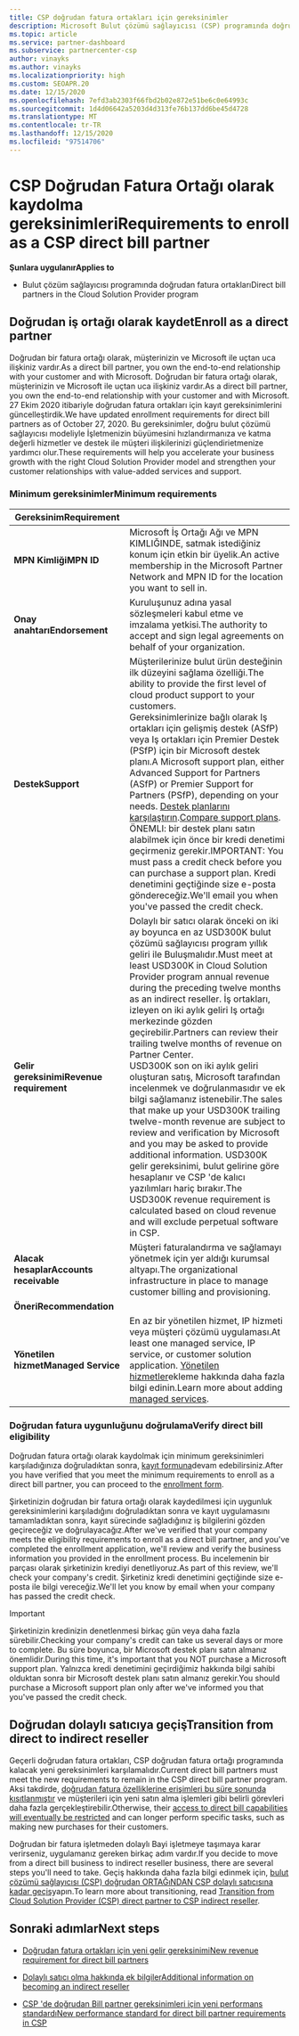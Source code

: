 ```yaml
---
title: CSP doğrudan fatura ortakları için gereksinimler
description: Microsoft Bulut çözümü sağlayıcısı (CSP) programında doğrudan fatura ortağı olmak için en son destek ve hizmet gereksinimlerini nasıl karşılacağınızı öğrenin.
ms.topic: article
ms.service: partner-dashboard
ms.subservice: partnercenter-csp
author: vinayks
ms.author: vinayks
ms.localizationpriority: high
ms.custom: SEOAPR.20
ms.date: 12/15/2020
ms.openlocfilehash: 7efd3ab2303f66fbd2b02e872e51be6c0e64993c
ms.sourcegitcommit: 1d4d06642a5203d4d313fe76b137dd6be45d4728
ms.translationtype: MT
ms.contentlocale: tr-TR
ms.lasthandoff: 12/15/2020
ms.locfileid: "97514706"
---
```

# <a name="requirements-to-enroll-as-a-csp-direct-bill-partner"></a><span data-ttu-id="76396-103">CSP Doğrudan Fatura Ortağı olarak kaydolma gereksinimleri</span><span class="sxs-lookup"><span data-stu-id="76396-103">Requirements to enroll as a CSP direct bill partner</span></span>

<span data-ttu-id="76396-104">**Şunlara uygulanır**</span><span class="sxs-lookup"><span data-stu-id="76396-104">**Applies to**</span></span>

- <span data-ttu-id="76396-105">Bulut çözüm sağlayıcısı programında doğrudan fatura ortakları</span><span class="sxs-lookup"><span data-stu-id="76396-105">Direct bill partners in the Cloud Solution Provider program</span></span>

## <a name="enroll-as-a-direct-partner"></a><span data-ttu-id="76396-106">Doğrudan iş ortağı olarak kaydet</span><span class="sxs-lookup"><span data-stu-id="76396-106">Enroll as a direct partner</span></span>

<span data-ttu-id="76396-107">Doğrudan bir fatura ortağı olarak, müşterinizin ve Microsoft ile uçtan uca ilişkiniz vardır.</span><span class="sxs-lookup"><span data-stu-id="76396-107">As a direct bill partner, you own the end-to-end relationship with your customer and with Microsoft.</span></span> <span data-ttu-id="76396-108">Doğrudan bir fatura ortağı olarak, müşterinizin ve Microsoft ile uçtan uca ilişkiniz vardır.</span><span class="sxs-lookup"><span data-stu-id="76396-108">As a direct bill partner, you own the end-to-end relationship with your customer and with Microsoft.</span></span> <span data-ttu-id="76396-109">27 Ekim 2020 itibariyle doğrudan fatura ortakları için kayıt gereksinimlerini güncelleştirdik.</span><span class="sxs-lookup"><span data-stu-id="76396-109">We have updated enrollment requirements for direct bill partners as of October 27, 2020.</span></span> <span data-ttu-id="76396-110">Bu gereksinimler, doğru bulut çözümü sağlayıcısı modeliyle İşletmenizin büyümesini hızlandırmanıza ve katma değerli hizmetler ve destek ile müşteri ilişkilerinizi güçlendirietmenize yardımcı olur.</span><span class="sxs-lookup"><span data-stu-id="76396-110">These requirements will help you accelerate your business growth with the right Cloud Solution Provider model and strengthen your customer relationships with value-added services and support.</span></span>  

### <a name="minimum-requirements"></a><span data-ttu-id="76396-111">Minimum gereksinimler</span><span class="sxs-lookup"><span data-stu-id="76396-111">Minimum requirements</span></span>

|<span data-ttu-id="76396-112">**Gereksinim**</span><span class="sxs-lookup"><span data-stu-id="76396-112">**Requirement**</span></span>|                |
|--------------------------------|--------------------------------------------------------------|
|<span data-ttu-id="76396-113">**MPN Kimliği**</span><span class="sxs-lookup"><span data-stu-id="76396-113">**MPN ID**</span></span>   |<span data-ttu-id="76396-114">Microsoft İş Ortağı Ağı ve MPN KIMLIĞINDE, satmak istediğiniz konum için etkin bir üyelik.</span><span class="sxs-lookup"><span data-stu-id="76396-114">An active membership in the Microsoft Partner Network and MPN ID for the location you want to sell in.</span></span>   |
|<span data-ttu-id="76396-115">**Onay anahtarı**</span><span class="sxs-lookup"><span data-stu-id="76396-115">**Endorsement**</span></span>   |<span data-ttu-id="76396-116">Kuruluşunuz adına yasal sözleşmeleri kabul etme ve imzalama yetkisi.</span><span class="sxs-lookup"><span data-stu-id="76396-116">The authority to accept and sign legal agreements on behalf of your organization.</span></span>|
|<span data-ttu-id="76396-117">**Destek**</span><span class="sxs-lookup"><span data-stu-id="76396-117">**Support**</span></span>   |<span data-ttu-id="76396-118">Müşterilerinize bulut ürün desteğinin ilk düzeyini sağlama özelliği.</span><span class="sxs-lookup"><span data-stu-id="76396-118">The ability to provide the first level of cloud product support to your customers.</span></span> <br/><span data-ttu-id="76396-119">Gereksinimlerinize bağlı olarak Iş ortakları için gelişmiş destek (ASfP) veya Iş ortakları için Premier Destek (PSfP) için bir Microsoft destek planı.</span><span class="sxs-lookup"><span data-stu-id="76396-119">A Microsoft support plan, either Advanced Support for Partners (ASfP) or Premier Support for Partners (PSfP), depending on your needs.</span></span> <span data-ttu-id="76396-120">[Destek planlarını karşılaştırın](https://partner.microsoft.com/support/partnersupport).</span><span class="sxs-lookup"><span data-stu-id="76396-120">[Compare support plans](https://partner.microsoft.com/support/partnersupport).</span></span><br/><span data-ttu-id="76396-121">ÖNEMLI: bir destek planı satın alabilmek için önce bir kredi denetimi geçirmeniz gerekir.</span><span class="sxs-lookup"><span data-stu-id="76396-121">IMPORTANT: You must pass a credit check before you can purchase a support plan.</span></span> <span data-ttu-id="76396-122">Kredi denetimini geçtiğinde size e-posta göndereceğiz.</span><span class="sxs-lookup"><span data-stu-id="76396-122">We'll email you when you've passed the credit check.</span></span> |
|<span data-ttu-id="76396-123">**Gelir gereksinimi**</span><span class="sxs-lookup"><span data-stu-id="76396-123">**Revenue requirement**</span></span>|<span data-ttu-id="76396-124">Dolaylı bir satıcı olarak önceki on iki ay boyunca en az USD300K bulut çözümü sağlayıcısı program yıllık geliri ile Buluşmalıdır.</span><span class="sxs-lookup"><span data-stu-id="76396-124">Must meet at least USD300K in Cloud Solution Provider program annual revenue during the preceding twelve months as an indirect reseller.</span></span> <span data-ttu-id="76396-125">İş ortakları, izleyen on iki aylık geliri Iş ortağı merkezinde gözden geçirebilir.</span><span class="sxs-lookup"><span data-stu-id="76396-125">Partners can review their trailing twelve months of revenue on Partner Center.</span></span><br/><span data-ttu-id="76396-126">USD300K son on iki aylık geliri oluşturan satış, Microsoft tarafından incelenmek ve doğrulanmasıdır ve ek bilgi sağlamanız istenebilir.</span><span class="sxs-lookup"><span data-stu-id="76396-126">The sales that make up your USD300K trailing twelve-month revenue are subject to review and verification by Microsoft and you may be asked to provide additional information.</span></span> <span data-ttu-id="76396-127">USD300K gelir gereksinimi, bulut gelirine göre hesaplanır ve CSP 'de kalıcı yazılımları hariç bırakır.</span><span class="sxs-lookup"><span data-stu-id="76396-127">The USD300K revenue requirement is calculated based on cloud revenue and will exclude perpetual software in CSP.</span></span>|
|<span data-ttu-id="76396-128">**Alacak hesaplar**</span><span class="sxs-lookup"><span data-stu-id="76396-128">**Accounts receivable**</span></span> |<span data-ttu-id="76396-129">Müşteri faturalandırma ve sağlamayı yönetmek için yer aldığı kurumsal altyapı.</span><span class="sxs-lookup"><span data-stu-id="76396-129">The organizational infrastructure in place to manage customer billing and provisioning.</span></span>|
|<span data-ttu-id="76396-130">**Öneri**</span><span class="sxs-lookup"><span data-stu-id="76396-130">**Recommendation**</span></span>|             |
|<span data-ttu-id="76396-131">**Yönetilen hizmet**</span><span class="sxs-lookup"><span data-stu-id="76396-131">**Managed Service**</span></span>   |<span data-ttu-id="76396-132">En az bir yönetilen hizmet, IP hizmeti veya müşteri çözümü uygulaması.</span><span class="sxs-lookup"><span data-stu-id="76396-132">At least one managed service, IP service, or customer solution application.</span></span> <span data-ttu-id="76396-133">[Yönetilen hizmetler](https://partner.microsoft.com/business-opportunities/managed-services-provider)ekleme hakkında daha fazla bilgi edinin.</span><span class="sxs-lookup"><span data-stu-id="76396-133">Learn more about adding [managed services](https://partner.microsoft.com/business-opportunities/managed-services-provider).</span></span>|


### <a name="verify-direct-bill-eligibility"></a><span data-ttu-id="76396-134">Doğrudan fatura uygunluğunu doğrulama</span><span class="sxs-lookup"><span data-stu-id="76396-134">Verify direct bill eligibility</span></span>

<span data-ttu-id="76396-135">Doğrudan fatura ortağı olarak kaydolmak için minimum gereksinimleri karşıladığınıza doğruladıktan sonra, [kayıt formuna](https://partner.microsoft.com/pcv/register/joinnow/enrollmentwelcome/Reseller/migrate?cloudInstance=Global)devam edebilirsiniz.</span><span class="sxs-lookup"><span data-stu-id="76396-135">After you have verified that you meet the minimum requirements to enroll as a direct bill partner, you can proceed to the [enrollment form](https://partner.microsoft.com/pcv/register/joinnow/enrollmentwelcome/Reseller/migrate?cloudInstance=Global).</span></span>

<span data-ttu-id="76396-136">Şirketinizin doğrudan bir fatura ortağı olarak kaydedilmesi için uygunluk gereksinimlerini karşıladığını doğruladıktan sonra ve kayıt uygulamasını tamamladıktan sonra, kayıt sürecinde sağladığınız iş bilgilerini gözden geçireceğiz ve doğrulayacağız.</span><span class="sxs-lookup"><span data-stu-id="76396-136">After we've verified that your company meets the eligibility requirements to enroll as a direct bill partner, and you've completed the enrollment application, we'll review and verify the business information you provided in the enrollment process.</span></span> <span data-ttu-id="76396-137">Bu incelemenin bir parçası olarak şirketinizin krediyi denetliyoruz.</span><span class="sxs-lookup"><span data-stu-id="76396-137">As part of this review, we'll check your company's credit.</span></span> <span data-ttu-id="76396-138">Şirketiniz kredi denetimini geçtiğinde size e-posta ile bilgi vereceğiz.</span><span class="sxs-lookup"><span data-stu-id="76396-138">We'll let you know by email when your company has passed the credit check.</span></span>
>[!IMPORTANT]
><span data-ttu-id="76396-139">Şirketinizin kredinizin denetlenmesi birkaç gün veya daha fazla sürebilir.</span><span class="sxs-lookup"><span data-stu-id="76396-139">Checking your company's credit can take us several days or more to complete.</span></span> <span data-ttu-id="76396-140">Bu süre boyunca, bir Microsoft destek planı satın almanız önemlidir.</span><span class="sxs-lookup"><span data-stu-id="76396-140">During this time, it's important that you NOT purchase a Microsoft support plan.</span></span> <span data-ttu-id="76396-141">Yalnızca kredi denetimini geçirdiğimiz hakkında bilgi sahibi olduktan sonra bir Microsoft destek planı satın almanız gerekir.</span><span class="sxs-lookup"><span data-stu-id="76396-141">You should purchase a Microsoft support plan only after we've informed you that you've passed the credit check.</span></span>

## <a name="transition-from-direct-to-indirect-reseller"></a><span data-ttu-id="76396-142">Doğrudan dolaylı satıcıya geçiş</span><span class="sxs-lookup"><span data-stu-id="76396-142">Transition from direct to indirect reseller</span></span>

<span data-ttu-id="76396-143">Geçerli doğrudan fatura ortakları, CSP doğrudan fatura ortağı programında kalacak yeni gereksinimleri karşılamalıdır.</span><span class="sxs-lookup"><span data-stu-id="76396-143">Current direct bill partners must meet the new requirements to remain in the CSP direct bill partner program.</span></span> <span data-ttu-id="76396-144">Aksi takdirde, [doğrudan fatura özelliklerine erişimleri bu süre sonunda kısıtlanmıştır](restricted-direct-bill-capabilities.md) ve müşterileri için yeni satın alma işlemleri gibi belirli görevleri daha fazla gerçekleştirebilir.</span><span class="sxs-lookup"><span data-stu-id="76396-144">Otherwise, their [access to direct bill capabilities will eventually be restricted](restricted-direct-bill-capabilities.md) and can longer perform specific tasks, such as making new purchases for their customers.</span></span>

<span data-ttu-id="76396-145">Doğrudan bir fatura işletmeden dolaylı Bayi işletmeye taşımaya karar verirseniz, uygulamanız gereken birkaç adım vardır.</span><span class="sxs-lookup"><span data-stu-id="76396-145">If you decide to move from a direct bill business to indirect reseller business, there are several steps you'll need to take.</span></span> <span data-ttu-id="76396-146">Geçiş hakkında daha fazla bilgi edinmek için, [bulut çözümü sağlayıcısı (CSP) doğrudan ORTAĞıNDAN CSP dolaylı satıcısına kadar geçiş](transition-direct-to-indirect.md)yapın.</span><span class="sxs-lookup"><span data-stu-id="76396-146">To learn more about transitioning, read [Transition from Cloud Solution Provider (CSP) direct partner to CSP indirect reseller](transition-direct-to-indirect.md).</span></span>

## <a name="next-steps"></a><span data-ttu-id="76396-147">Sonraki adımlar</span><span class="sxs-lookup"><span data-stu-id="76396-147">Next steps</span></span>

- [<span data-ttu-id="76396-148">Doğrudan fatura ortakları için yeni gelir gereksinimi</span><span class="sxs-lookup"><span data-stu-id="76396-148">New revenue requirement for direct bill partners</span></span>](./announcements/2020-october.md#13)
 
- [<span data-ttu-id="76396-149">Dolaylı satıcı olma hakkında ek bilgiler</span><span class="sxs-lookup"><span data-stu-id="76396-149">Additional information on becoming an indirect reseller</span></span>](https://assetsprod.microsoft.com/csp-directbill-to-indirect-transition.pdf)

- [<span data-ttu-id="76396-150">CSP 'de doğrudan Bill partner gereksinimleri için yeni performans standardı</span><span class="sxs-lookup"><span data-stu-id="76396-150">New performance standard for direct bill partner requirements in CSP</span></span>](https://partner.microsoft.comresources/collection/new-performance-standard-for-direct-bill-partner-requirements-in-csp#/)
